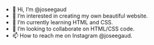 - 👋 Hi, I’m @joseegaud
- 👀 I’m interested in creating my own beautiful website.
- 🌱 I’m currently learning HTML and CSS.
- 💞️ I’m looking to collaborate on HTML/CSS code.
- 📫 How to reach me on Instagram @joseegaud.

<!---
joseegaud/joseegaud is a ✨ special ✨ repository because its `README.md` (this file) appears on your GitHub profile.
You can click the Preview link to take a look at your changes.
--->
